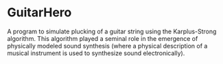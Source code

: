 # GuitarHero
A program to simulate plucking of a guitar string using the Karplus-Strong algorithm. This algorithm played a seminal role in the emergence of physically modeled sound synthesis (where a physical description of a musical instrument is used to synthesize sound electronically).

